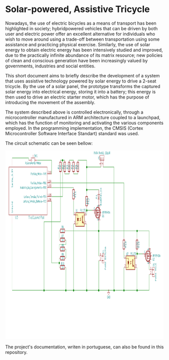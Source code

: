 # Solar-powered, Assistive Tricycle

Nowadays, the use of electric bicycles as a means of transport has been highlighted in
society; hybridpowered vehicles that can be driven by both user and electric power offer an excellent
alternative for individuals who wish to move around using a trade-off between transportation 
using some assistance and practicing physical exercise. Similarly, the use of solar
energy to obtain electric energy has been intensively studied and improved, due to the
practically infinite abundance of its matrix resource; new policies of clean and conscious
generation have been increasingly valued by governments, industries and social entities.

This short document aims to briefly describe the development of a system that uses assistive technology powered by
solar energy to drive a 2-seat tricycle. By the use of a solar panel, the prototype transforms the captured solar 
energy into electrical energy, storing it into a battery; this energy is then used to drive an electric starter
motor, which has the purpose of introducing the movement of the assembly.

The system described above is controlled electronically, through a microcontroller manufactured in 
ARM architecture coupled to a launchpad, which has the function of monitoring
and activating the various components employed. In the programming implementation,
the CMSIS (Cortex Microcontroller Software Interface Standart) standard was used.

The circuit schematic can be seen bellow:

<img src="images/Circuit2.png" alt="missing_file" width="1600" height="600"/>

The project's documentation, writen in portuguese, can also be found in this repository.
